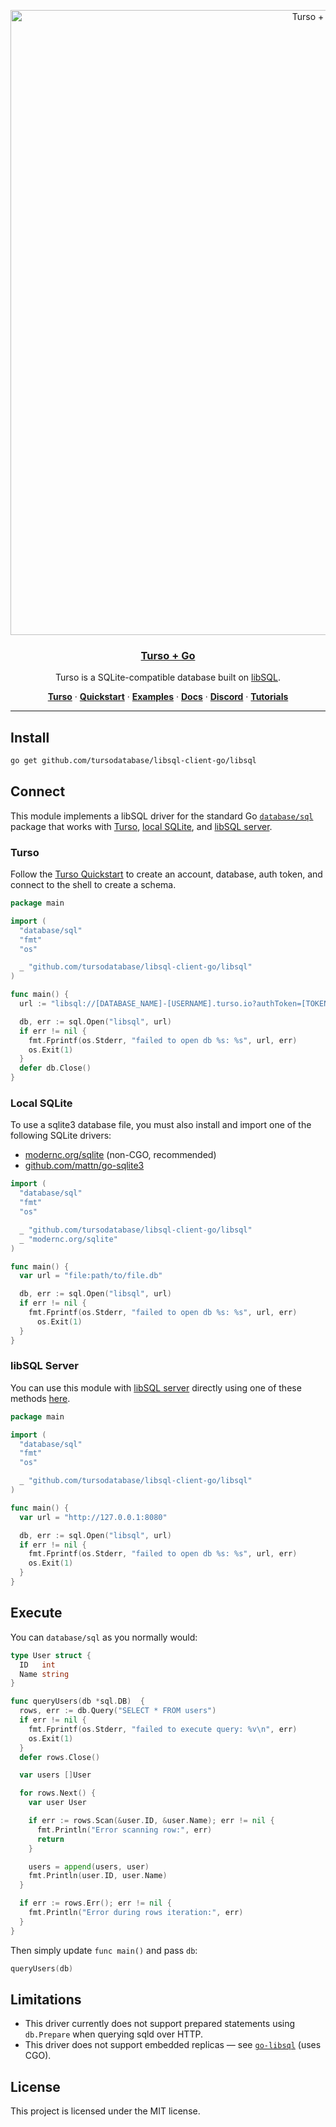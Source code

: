 <p align="center">
  <a href="https://docs.turso.tech/sdk/go/quickstart">
    <img alt="Turso + Go cover" src="https://github.com/tursodatabase/libsql-client-go/assets/950181/4edaaa78-aa41-4aa2-9d45-d21bbe4e807b" width="1000">
    <h3 align="center">Turso + Go</h3>
  </a>
</p>

<p align="center">
  Turso is a SQLite-compatible database built on <a href="https://turso.tech/libsql">libSQL</a>.
</p>

<p align="center">
  <a href="https://turso.tech"><strong>Turso</strong></a> ·
  <a href="https://docs.turso.tech/quickstart"><strong>Quickstart</strong></a> ·
  <a href="/examples"><strong>Examples</strong></a> ·
  <a href="https://docs.turso.tech"><strong>Docs</strong></a> ·
  <a href="https://discord.com/invite/4B5D7hYwub"><strong>Discord</strong></a> ·
  <a href="https://blog.turso.tech/"><strong>Tutorials</strong></a>
</p>

---

## Install

```bash
go get github.com/tursodatabase/libsql-client-go/libsql
```

## Connect

This module implements a libSQL driver for the standard Go [`database/sql`](https://pkg.go.dev/database/sql) package that works with [Turso](#turso), [local SQLite](#local-turso), and [libSQL server](#libsql-server).

### Turso

Follow the [Turso Quickstart](https://docs.turso.tech/quickstart) to create an account, database, auth token, and connect to the shell to create a schema.

```go
package main

import (
  "database/sql"
  "fmt"
  "os"

  _ "github.com/tursodatabase/libsql-client-go/libsql"
)

func main() {
  url := "libsql://[DATABASE_NAME]-[USERNAME].turso.io?authToken=[TOKEN]"

  db, err := sql.Open("libsql", url)
  if err != nil {
    fmt.Fprintf(os.Stderr, "failed to open db %s: %s", url, err)
    os.Exit(1)
  }
  defer db.Close()
}
```

### Local SQLite

To use a sqlite3 database file, you must also install and import one of the
following SQLite drivers:

- [modernc.org/sqlite](https://pkg.go.dev/modernc.org/sqlite) (non-CGO, recommended)
- [github.com/mattn/go-sqlite3](https://pkg.go.dev/github.com/mattn/go-sqlite3)

```go
import (
  "database/sql"
  "fmt"
  "os"

  _ "github.com/tursodatabase/libsql-client-go/libsql"
  _ "modernc.org/sqlite"
)

func main() {
  var url = "file:path/to/file.db"

  db, err := sql.Open("libsql", url)
  if err != nil {
    fmt.Fprintf(os.Stderr, "failed to open db %s: %s", url, err)
      os.Exit(1)
  }
}
```

### libSQL Server

You can use this module with [libSQL server](https://github.com/tursodatabase/libsql/tree/main/libsql-server) directly using one of these methods [here](https://github.com/tursodatabase/libsql/blob/main/docs/BUILD-RUN.md).

```go
package main

import (
  "database/sql"
  "fmt"
  "os"

  _ "github.com/tursodatabase/libsql-client-go/libsql"
)

func main() {
  var url = "http://127.0.0.1:8080"

  db, err := sql.Open("libsql", url)
  if err != nil {
    fmt.Fprintf(os.Stderr, "failed to open db %s: %s", url, err)
    os.Exit(1)
  }
}
```

## Execute

You can `database/sql` as you normally would:

```go
type User struct {
  ID   int
  Name string
}

func queryUsers(db *sql.DB)  {
  rows, err := db.Query("SELECT * FROM users")
  if err != nil {
    fmt.Fprintf(os.Stderr, "failed to execute query: %v\n", err)
    os.Exit(1)
  }
  defer rows.Close()

  var users []User

  for rows.Next() {
    var user User

    if err := rows.Scan(&user.ID, &user.Name); err != nil {
      fmt.Println("Error scanning row:", err)
      return
    }

    users = append(users, user)
    fmt.Println(user.ID, user.Name)
  }

  if err := rows.Err(); err != nil {
    fmt.Println("Error during rows iteration:", err)
  }
}
```

Then simply update `func main()` and pass `db`:

```go
queryUsers(db)
```

## Limitations

- This driver currently does not support prepared statements using `db.Prepare` when querying sqld over HTTP.
- This driver does not support embedded replicas &mdash; see [`go-libsql`](https://github.com/libsql/go-libsql) (uses CGO).

## License

This project is licensed under the MIT license.
